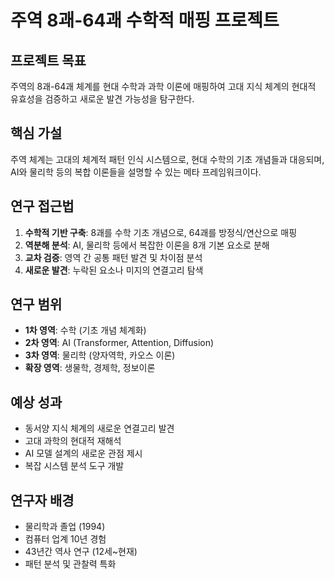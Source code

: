 # 주역 8괘-64괘 수학적 매핑 프로젝트

## 프로젝트 목표
주역의 8괘-64괘 체계를 현대 수학과 과학 이론에 매핑하여 고대 지식 체계의 현대적 유효성을 검증하고 새로운 발견 가능성을 탐구한다.

## 핵심 가설
주역 체계는 고대의 체계적 패턴 인식 시스템으로, 현대 수학의 기초 개념들과 대응되며, AI와 물리학 등의 복합 이론들을 설명할 수 있는 메타 프레임워크이다.

## 연구 접근법
1. **수학적 기반 구축**: 8괘를 수학 기초 개념으로, 64괘를 방정식/연산으로 매핑
2. **역분해 분석**: AI, 물리학 등에서 복잡한 이론을 8개 기본 요소로 분해
3. **교차 검증**: 영역 간 공통 패턴 발견 및 차이점 분석
4. **새로운 발견**: 누락된 요소나 미지의 연결고리 탐색

## 연구 범위
- **1차 영역**: 수학 (기초 개념 체계화)
- **2차 영역**: AI (Transformer, Attention, Diffusion)
- **3차 영역**: 물리학 (양자역학, 카오스 이론)
- **확장 영역**: 생물학, 경제학, 정보이론

## 예상 성과
- 동서양 지식 체계의 새로운 연결고리 발견
- 고대 과학의 현대적 재해석
- AI 모델 설계의 새로운 관점 제시
- 복잡 시스템 분석 도구 개발

## 연구자 배경
- 물리학과 졸업 (1994)
- 컴퓨터 업계 10년 경험
- 43년간 역사 연구 (12세~현재)
- 패턴 분석 및 관찰력 특화
